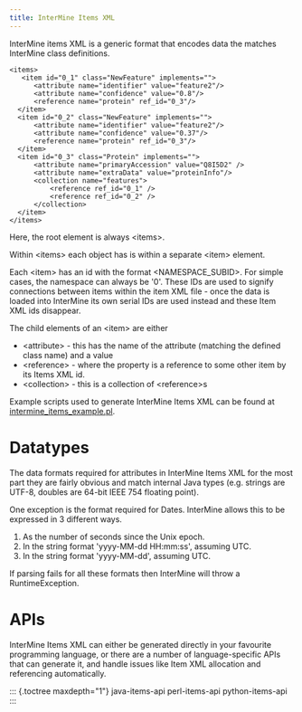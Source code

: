 ```yaml
---
title: InterMine Items XML
---
```


InterMine items XML is a generic format that encodes data the matches
InterMine class definitions.

``` {.xml}
<items>
   <item id="0_1" class="NewFeature" implements="">
      <attribute name="identifier" value="feature2"/>
      <attribute name="confidence" value="0.8"/>
      <reference name="protein" ref_id="0_3"/> 
  </item>
  <item id="0_2" class="NewFeature" implements="">
      <attribute name="identifier" value="feature2"/>
      <attribute name="confidence" value="0.37"/>
      <reference name="protein" ref_id="0_3"/> 
  </item>
  <item id="0_3" class="Protein" implements="">
      <attribute name="primaryAccession" value="Q8I5D2" />
      <attribute name="extraData" value="proteinInfo"/>
      <collection name="features">
          <reference ref_id="0_1" />
          <reference ref_id="0_2" />
      </collection>
  </item>
</items>
```

Here, the root element is always \<items\>.

Within \<items\> each object has is within a separate \<item\> element.

Each \<item\> has an id with the format \<NAMESPACE_SUBID\>. For simple
cases, the namespace can always be \'0\'. These IDs are used to signify
connections between items within the item XML file - once the data is
loaded into InterMine its own serial IDs are used instead and these Item
XML ids disappear.

The child elements of an \<item\> are either

-   \<attribute\> - this has the name of the attribute (matching the
    defined class name) and a value
-   \<reference\> - where the property is a reference to some other item
    by its Items XML id.
-   \<collection\> - this is a collection of \<reference\>s

Example scripts used to generate InterMine Items XML can be found at
[intermine_items_example.pl](https://github.com/intermine/intermine-scripts/blob/master/examples/intermine_items_example.pl).

Datatypes
=========

The data formats required for attributes in InterMine Items XML for the
most part they are fairly obvious and match internal Java types (e.g.
strings are UTF-8, doubles are 64-bit IEEE 754 floating point).

One exception is the format required for Dates. InterMine allows this to
be expressed in 3 different ways.

1.  As the number of seconds since the Unix epoch.
2.  In the string format \'yyyy-MM-dd HH:mm:ss\', assuming UTC.
3.  In the string format \'yyyy-MM-dd\', assuming UTC.

If parsing fails for all these formats then InterMine will throw a
RuntimeException.

APIs
====

InterMine Items XML can either be generated directly in your favourite
programming language, or there are a number of language-specific APIs
that can generate it, and handle issues like Item XML allocation and
referencing automatically.

::: {.toctree maxdepth="1"}
java-items-api perl-items-api python-items-api
:::
